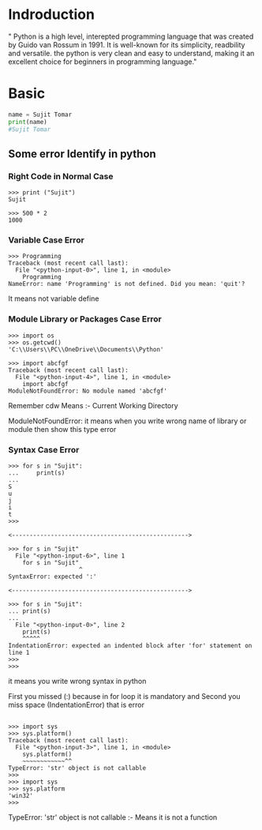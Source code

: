 # Indroduction
" Python is a high level, interepted programming language that was created by Guido van Rossum in 1991. It is well-known for its simplicity, readbility and versatile. the python is very clean and easy to understand, making it an excellent choice for beginners in programming language."
# Basic 
```py
name = Sujit Tomar
print(name)
#Sujit Tomar
```

## Some error Identify in python

### Right Code in Normal Case

```terminal
>>> print ("Sujit")
Sujit

>>> 500 * 2
1000

```

### Variable Case Error
```terminal
>>> Programming 
Traceback (most recent call last):
  File "<python-input-0>", line 1, in <module>
    Programming
NameError: name 'Programming' is not defined. Did you mean: 'quit'?
```
<!--it means not variable define -->
<p>It means not variable define</p>

### Module Library or Packages Case Error
```terminal
>>> import os
>>> os.getcwd()  
'C:\\Users\\PC\\OneDrive\\Documents\\Python'

>>> import abcfgf
Traceback (most recent call last):
  File "<python-input-4>", line 1, in <module>
    import abcfgf
ModuleNotFoundError: No module named 'abcfgf'

```
<p>Remember cdw Means :- Current Working Directory</p>
<p>ModuleNotFoundError: it means when you write wrong name of library or module then show this type error</p>


### Syntax Case Error
```teaminal
>>> for s in "Sujit":
...     print(s)
... 
S
u
j
i
t
>>> 

<-------------------------------------------------->

>>> for s in "Sujit"
  File "<python-input-6>", line 1
    for s in "Sujit"
                    ^
SyntaxError: expected ':'

<-------------------------------------------------->

>>> for s in "Sujit":
... print(s)
... 
  File "<python-input-0>", line 2
    print(s)
    ^^^^^
IndentationError: expected an indented block after 'for' statement on line 1
>>> 
>>> 
```
<p>it means you write wrong syntax in python</p>
<p>First you missed (:) because in for loop it is mandatory and Second you miss space (IndentationError) that is error</p>

##
```terminal 
>>> import sys
>>> sys.platform()
Traceback (most recent call last):
  File "<python-input-3>", line 1, in <module>
    sys.platform()
    ~~~~~~~~~~~~^^
TypeError: 'str' object is not callable
>>> 
>>> import sys
>>> sys.platform
'win32'
>>> 
```
<p>TypeError: 'str' object is not callable :- Means it is not a function</p>



